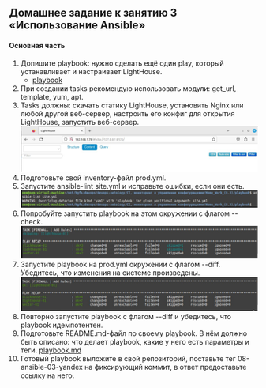 ## Домашнее задание к занятию 3 «Использование Ansible»

#### Основная часть

1. Допишите playbook: нужно сделать ещё один play, который устанавливает и настраивает LightHouse.  
   * [playbook](https://github.com/Rain-m-a-n/devops-netology/blob/master/CI,%20мониторинг%20и%20управление%20конфигурациями/Home_Work_(8.3)/site.yml)
2. При создании tasks рекомендую использовать модули: get_url, template, yum, apt.
3. Tasks должны: скачать статику LightHouse, установить Nginx или любой другой веб-сервер, настроить его конфиг для открытия LightHouse, запустить веб-сервер.
   ![result](https://github.com/Rain-m-a-n/devops-netology/blob/master/CI,%20мониторинг%20и%20управление%20конфигурациями/Home_Work_(8.3)/pics/res.jpg)
4. Подготовьте свой inventory-файл prod.yml.
5. Запустите ansible-lint site.yml и исправьте ошибки, если они есть.
   ![result](https://github.com/Rain-m-a-n/devops-netology/blob/master/CI,%20мониторинг%20и%20управление%20конфигурациями/Home_Work_(8.3)/pics/lint.jpg)
6. Попробуйте запустить playbook на этом окружении с флагом --check.
   ![result](https://github.com/Rain-m-a-n/devops-netology/blob/master/CI,%20мониторинг%20и%20управление%20конфигурациями/Home_Work_(8.3)/pics/check.jpg)
7. Запустите playbook на prod.yml окружении с флагом --diff. Убедитесь, что изменения на системе произведены.
   ![result](https://github.com/Rain-m-a-n/devops-netology/blob/master/CI,%20мониторинг%20и%20управление%20конфигурациями/Home_Work_(8.3)/pics/diff.jpg)
8. Повторно запустите playbook с флагом --diff и убедитесь, что playbook идемпотентен.
9.  Подготовьте README.md-файл по своему playbook. В нём должно быть описано: что делает playbook, какие у него есть параметры и теги.
    [playbook.md](https://github.com/Rain-m-a-n/devops-netology/blob/master/CI,%20мониторинг%20и%20управление%20конфигурациями/Home_Work_(8.3)/playbook/playbook.md)
10. Готовый playbook выложите в свой репозиторий, поставьте тег 08-ansible-03-yandex на фиксирующий коммит, в ответ предоставьте ссылку на него.